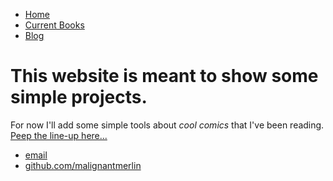<!---<!DOCTYPE html>--->
<html>
	<head>
		<title>book blog</title>
		<!-- link to main stylesheet -->
		<link rel="stylesheet" type="text/css" href="/css/main.css">
	</head>
	<body>
		<nav>
    		<ul>
        		<li><a href="/">Home</a></li>
	        	<li><a href="/current-books">Current Books</a></li>
        		<li><a href="/blog">Blog</a></li>
    		</ul>
		</nav>
		<div class="container">
    		<div class="blurb">
        		<h1>This website is meant to show some simple projects.</h1>
				<p>For now I'll add some simple tools about <em>cool comics</em>  that I've been reading. <a href="/current-books">Peep the line-up here...</a></p>
    		</div><!-- /.blurb -->
		</div><!-- /.container -->
		<footer>
    		<ul>
        		<li><a href="refboarder@gmail.com">email</a></li>
        		<li><a href="https://github.com/malignantmerlin">github.com/malignantmerlin</a></li>
			</ul>
		</footer>
	</body>
</html>

